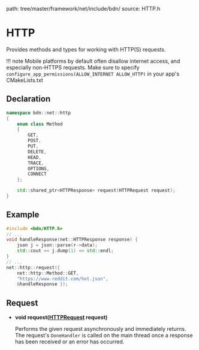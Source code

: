 path: tree/master/framework/net/include/bdn/
source: HTTP.h

# HTTP

Provides methods and types for working with HTTP(S) requests.

!!! note
	Mobile platforms by default often disallow internet access, and especially non-HTTPS requests. 
	Make sure to specify `configure_app_permissions(ALLOW_INTERNET ALLOW_HTTP)` in your app's CMakeLists.txt

## Declaration

```C++
namespace bdn::net::http
{
    enum class Method
    {
        GET,
        POST,
        PUT,
        DELETE,
        HEAD,
        TRACE,
        OPTIONS,
        CONNECT
    };

    std::shared_ptr<HTTPResponse> request(HTTPRequest request);
}
```

## Example

```C++
#include <bdn/HTTP.h>
// ...
void handleResponse(net::HTTPResponse response) {
	json j = json::parse(r->data);
	std::cout << j.dump(1) << std::endl;
}
// ...
net::http::request({
	net::http::Method::GET, 
	"https://www.reddit.com/hot.json", 
	&handleResponse });
```

## Request

* **void request([HTTPRequest](http_request.md) request)**
	
	Performs the given request asynchronously and immediately returns. The request's `DoneHandler` is called on the main thread once a response has been received or an error has occurred.

